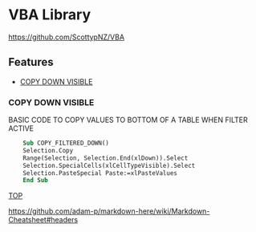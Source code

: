 
VBA Library
=====================

https://github.com/ScottypNZ/VBA

Features
--------
 * [COPY DOWN VISIBLE](#COPY-DOWN-VISIBLE)

 
### COPY DOWN VISIBLE
BASIC CODE TO COPY VALUES TO BOTTOM OF A TABLE WHEN FILTER ACTIVE

```vb
    Sub COPY_FILTERED_DOWN()
    Selection.Copy
    Range(Selection, Selection.End(xlDown)).Select
    Selection.SpecialCells(xlCellTypeVisible).Select
    Selection.PasteSpecial Paste:=xlPasteValues
    End Sub
```

[TOP](https://github.com/ScottypNZ/VBA)

https://github.com/adam-p/markdown-here/wiki/Markdown-Cheatsheet#headers
